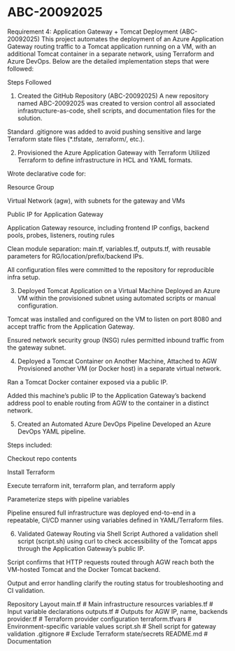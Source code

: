 # ABC-20092025
Requirement 4: Application Gateway + Tomcat Deployment (ABC-20092025)
This project automates the deployment of an Azure Application Gateway routing traffic to a Tomcat application running on a VM, with an additional Tomcat container in a separate network, using Terraform and Azure DevOps. Below are the detailed implementation steps that were followed:

Steps Followed
1. Created the GitHub Repository (ABC-20092025)
A new repository named ABC-20092025 was created to version control all associated infrastructure-as-code, shell scripts, and documentation files for the solution.

Standard .gitignore was added to avoid pushing sensitive and large Terraform state files (*.tfstate, .terraform/, etc.).

2. Provisioned the Azure Application Gateway with Terraform
Utilized Terraform to define infrastructure in HCL and YAML formats.

Wrote declarative code for:

Resource Group

Virtual Network (agw), with subnets for the gateway and VMs

Public IP for Application Gateway

Application Gateway resource, including frontend IP configs, backend pools, probes, listeners, routing rules

Clean module separation: main.tf, variables.tf, outputs.tf, with reusable parameters for RG/location/prefix/backend IPs.

All configuration files were committed to the repository for reproducible infra setup.

3. Deployed Tomcat Application on a Virtual Machine
Deployed an Azure VM within the provisioned subnet using automated scripts or manual configuration.

Tomcat was installed and configured on the VM to listen on port 8080 and accept traffic from the Application Gateway.

Ensured network security group (NSG) rules permitted inbound traffic from the gateway subnet.

4. Deployed a Tomcat Container on Another Machine, Attached to AGW
Provisioned another VM (or Docker host) in a separate virtual network.

Ran a Tomcat Docker container exposed via a public IP.

Added this machine’s public IP to the Application Gateway’s backend address pool to enable routing from AGW to the container in a distinct network.

5. Created an Automated Azure DevOps Pipeline
Developed an Azure DevOps YAML pipeline.

Steps included:

Checkout repo contents

Install Terraform

Execute terraform init, terraform plan, and terraform apply

Parameterize steps with pipeline variables

Pipeline ensured full infrastructure was deployed end-to-end in a repeatable, CI/CD manner using variables defined in YAML/Terraform files.

6. Validated Gateway Routing via Shell Script
Authored a validation shell script (script.sh) using curl to check accessibility of the Tomcat apps through the Application Gateway’s public IP.

Script confirms that HTTP requests routed through AGW reach both the VM-hosted Tomcat and the Docker Tomcat backend.

Output and error handling clarify the routing status for troubleshooting and CI validation.

Repository Layout
main.tf           # Main infrastructure resources
variables.tf      # Input variable declarations
outputs.tf        # Outputs for AGW IP, name, backends
provider.tf       # Terraform provider configuration
terraform.tfvars  # Environment-specific variable values
script.sh         # Shell script for gateway validation
.gitignore        # Exclude Terraform state/secrets
README.md         # Documentation
